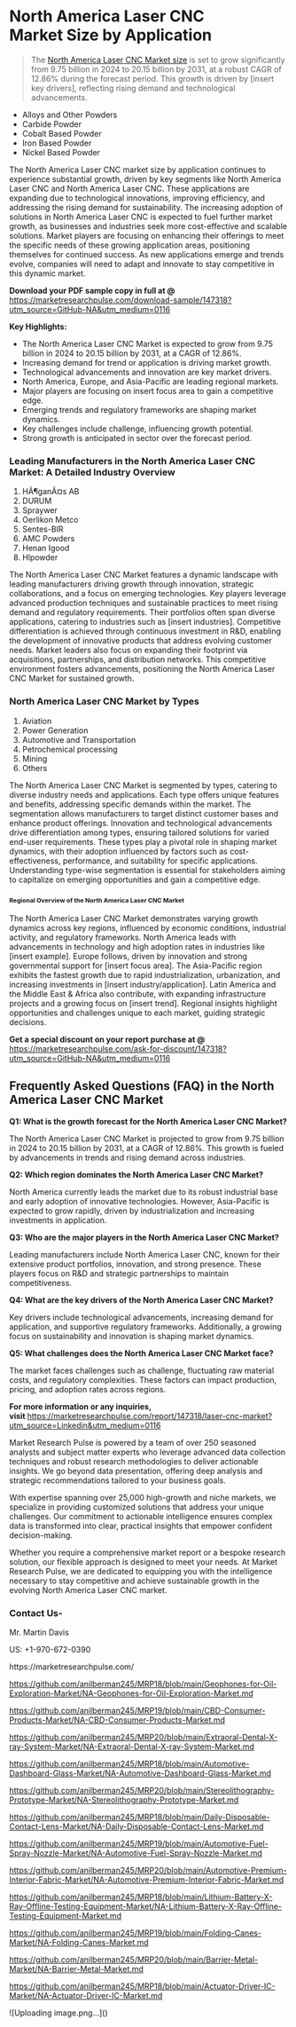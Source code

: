 <h1>North America Laser CNC Market&nbsp;Size by Application</h1><blockquote><p>The <a href="https://marketresearchpulse.com/download-sample/147318?utm_source=GitHub-NA&amp;utm_medium=0116">North America Laser CNC Market size</a> is set to grow significantly from 9.75 billion in 2024 to 20.15 billion by 2031, at a robust CAGR of 12.86% during the forecast period. This growth is driven by [insert key drivers], reflecting rising demand and technological advancements.</p></blockquote><ul><li>Alloys and Other Powders<li> Carbide Powder<li> Cobalt Based Powder<li> Iron Based Powder<li> Nickel Based Powder</li></ul><p>The North America Laser CNC market size by application continues to experience substantial growth, driven by key segments like North America Laser CNC and North America Laser CNC. These applications are expanding due to technological innovations, improving efficiency, and addressing the rising demand for sustainability. The increasing adoption of solutions in North America Laser CNC is expected to fuel further market growth, as businesses and industries seek more cost-effective and scalable solutions. Market players are focusing on enhancing their offerings to meet the specific needs of these growing application areas, positioning themselves for continued success. As new applications emerge and trends evolve, companies will need to adapt and innovate to stay competitive in this dynamic market.</p><p><strong>Download your PDF sample copy in full at @ </strong><a href="https://marketresearchpulse.com/download-sample/147318?utm_source=GitHub-NA&amp;utm_medium=0116">https://marketresearchpulse.com/download-sample/147318?utm_source=GitHub-NA&amp;utm_medium=0116</a></p><p><strong>Key Highlights: </strong></p><ul><li>The North America Laser CNC Market is expected to grow from 9.75 billion in 2024 to 20.15 billion by 2031, at a CAGR of 12.86%.</li><li>Increasing demand for trend or application is driving market growth.</li><li>Technological advancements and innovation are key market drivers.</li><li>North America, Europe, and Asia-Pacific are leading regional markets.</li><li>Major players are focusing on insert focus area to gain a competitive edge.</li><li>Emerging trends and regulatory frameworks are shaping market dynamics.</li><li>Key challenges include challenge, influencing growth potential.</li><li>Strong growth is anticipated in sector over the forecast period.</li></ul><h3>Leading Manufacturers in the North America Laser CNC Market: A Detailed Industry Overview</h3><ol><li>HÃ¶ganÃ¤s AB</li><li>DURUM</li><li>Spraywer</li><li>Oerlikon Metco</li><li>Sentes-BIR</li><li>AMC Powders</li><li>Henan Igood</li><li>Hlpowder</li></ol><div class="flex max-w-full flex-col flex-grow"><div class="min-h-8 text-message flex w-full flex-col items-end gap-2 whitespace-normal break-words [.text-message+&amp;]:mt-5" dir="auto" data-message-author-role="assistant" data-message-id="fd8432e4-4910-450d-b182-61b7bfb0a01f" data-message-model-slug="gpt-4o"><div class="flex w-full flex-col gap-1 empty:hidden first:pt-[3px]"><div class="markdown prose w-full break-words dark:prose-invert light"><p>The North America Laser CNC Market features a dynamic landscape with leading manufacturers driving growth through innovation, strategic collaborations, and a focus on emerging technologies. Key players leverage advanced production techniques and sustainable practices to meet rising demand and regulatory requirements. Their portfolios often span diverse applications, catering to industries such as [insert industries]. Competitive differentiation is achieved through continuous investment in R&amp;D, enabling the development of innovative products that address evolving customer needs. Market leaders also focus on expanding their footprint via acquisitions, partnerships, and distribution networks. This competitive environment fosters advancements, positioning the North America Laser CNC Market for sustained growth.</p></div></div></div></div><h3>North America Laser CNC Market by Types</h3><ol><li>Aviation<li> Power Generation<li> Automotive and Transportation<li> Petrochemical processing<li> Mining<li> Others</li></ol><div class="flex max-w-full flex-col flex-grow"><div class="min-h-8 text-message flex w-full flex-col items-end gap-2 whitespace-normal break-words [.text-message+&amp;]:mt-5" dir="auto" data-message-author-role="assistant" data-message-id="084470be-0bb7-4664-bddf-5156b4f41249" data-message-model-slug="gpt-4o-mini"><div class="flex w-full flex-col gap-1 empty:hidden first:pt-[3px]"><div class="markdown prose w-full break-words dark:prose-invert light"><p>The North America Laser CNC Market is segmented by types, catering to diverse industry needs and applications. Each type offers unique features and benefits, addressing specific demands within the market. The segmentation allows manufacturers to target distinct customer bases and enhance product offerings. Innovation and technological advancements drive differentiation among types, ensuring tailored solutions for varied end-user requirements. These types play a pivotal role in shaping market dynamics, with their adoption influenced by factors such as cost-effectiveness, performance, and suitability for specific applications. Understanding type-wise segmentation is essential for stakeholders aiming to capitalize on emerging opportunities and gain a competitive edge.</p></div></div></div></div><h3><span style="font-size: 11px;">Regional Overview of the North America Laser CNC Market</span></h3><div class="flex max-w-full flex-col flex-grow"><div class="min-h-8 text-message flex w-full flex-col items-end gap-2 whitespace-normal break-words [.text-message+&amp;]:mt-5" dir="auto" data-message-author-role="assistant" data-message-id="e9038762-ce64-4e30-91c9-9bd413514231" data-message-model-slug="gpt-4o-mini"><div class="flex w-full flex-col gap-1 empty:hidden first:pt-[3px]"><div class="markdown prose w-full break-words dark:prose-invert light"><p>The North America Laser CNC Market demonstrates varying growth dynamics across key regions, influenced by economic conditions, industrial activity, and regulatory frameworks. North America leads with advancements in technology and high adoption rates in industries like [insert example]. Europe follows, driven by innovation and strong governmental support for [insert focus area]. The Asia-Pacific region exhibits the fastest growth due to rapid industrialization, urbanization, and increasing investments in [insert industry/application]. Latin America and the Middle East &amp; Africa also contribute, with expanding infrastructure projects and a growing focus on [insert trend]. Regional insights highlight opportunities and challenges unique to each market, guiding strategic decisions.</p></div></div></div></div><p><strong>Get a special discount on your report purchase at @ </strong><a href="https://marketresearchpulse.com/ask-for-discount/147318?utm_source=GitHub-NA&amp;utm_medium=0116">https://marketresearchpulse.com/ask-for-discount/147318?utm_source=GitHub-NA&amp;utm_medium=0116</a></p><h2>Frequently Asked Questions (FAQ) in the North America Laser CNC Market</h2><p><strong>Q1: What is the growth forecast for the North America Laser CNC Market?</strong></p><p>The North America Laser CNC Market is projected to grow from 9.75 billion in 2024 to 20.15 billion by 2031, at a CAGR of 12.86%. This growth is fueled by advancements in trends and rising demand across industries.</p><p><strong>Q2: Which region dominates the North America Laser CNC Market?</strong></p><p>North America currently leads the market due to its robust industrial base and early adoption of innovative technologies. However, Asia-Pacific is expected to grow rapidly, driven by industrialization and increasing investments in application.</p><p><strong>Q3: Who are the major players in the North America Laser CNC Market?</strong></p><p>Leading manufacturers include North America Laser CNC, known for their extensive product portfolios, innovation, and strong presence. These players focus on R&amp;D and strategic partnerships to maintain competitiveness.</p><p><strong>Q4: What are the key drivers of the North America Laser CNC Market?</strong></p><p>Key drivers include technological advancements, increasing demand for application, and supportive regulatory frameworks. Additionally, a growing focus on sustainability and innovation is shaping market dynamics.</p><p><strong>Q5: What challenges does the North America Laser CNC Market face?</strong></p><p>The market faces challenges such as challenge, fluctuating raw material costs, and regulatory complexities. These factors can impact production, pricing, and adoption rates across regions.</p><p><strong>For more information or any inquiries, visit&nbsp;</strong><a href="https://marketresearchpulse.com/report/147318/laser-cnc-market?utm_source=Linkedin&utm_medium=0116">https://marketresearchpulse.com/report/147318/laser-cnc-market?utm_source=Linkedin&utm_medium=0116</a></p><p>Market Research Pulse is powered by a team of over 250 seasoned analysts and subject matter experts who leverage advanced data collection techniques and robust research methodologies to deliver actionable insights. We go beyond data presentation, offering deep analysis and strategic recommendations tailored to your business goals.</p><p>With expertise spanning over 25,000 high-growth and niche markets, we specialize in providing customized solutions that address your unique challenges. Our commitment to actionable intelligence ensures complex data is transformed into clear, practical insights that empower confident decision-making.</p><p>Whether you require a comprehensive market report or a bespoke research solution, our flexible approach is designed to meet your needs. At Market Research Pulse, we are dedicated to equipping you with the intelligence necessary to stay competitive and achieve sustainable growth in the evolving North America Laser CNC market.</p><h3><strong>Contact Us-</strong></h3><p>Mr. Martin Davis</p><p>US: +1-970-672-0390</p><p>https://marketresearchpulse.com/</p><p><a href="https://github.com/anilberman245/MRP18/blob/main/Geophones-for-Oil-Exploration-Market/NA-Geophones-for-Oil-Exploration-Market.md">https://github.com/anilberman245/MRP18/blob/main/Geophones-for-Oil-Exploration-Market/NA-Geophones-for-Oil-Exploration-Market.md</a></p><p><a href="https://github.com/anilberman245/MRP19/blob/main/CBD-Consumer-Products-Market/NA-CBD-Consumer-Products-Market.md">https://github.com/anilberman245/MRP19/blob/main/CBD-Consumer-Products-Market/NA-CBD-Consumer-Products-Market.md</a></p><p><a href="https://github.com/anilberman245/MRP20/blob/main/Extraoral-Dental-X-ray-System-Market/NA-Extraoral-Dental-X-ray-System-Market.md">https://github.com/anilberman245/MRP20/blob/main/Extraoral-Dental-X-ray-System-Market/NA-Extraoral-Dental-X-ray-System-Market.md</a></p><p><a href="https://github.com/anilberman245/MRP18/blob/main/Automotive-Dashboard-Glass-Market/NA-Automotive-Dashboard-Glass-Market.md">https://github.com/anilberman245/MRP18/blob/main/Automotive-Dashboard-Glass-Market/NA-Automotive-Dashboard-Glass-Market.md</a></p><p><a href="https://github.com/anilberman245/MRP20/blob/main/Stereolithography-Prototype-Market/NA-Stereolithography-Prototype-Market.md">https://github.com/anilberman245/MRP20/blob/main/Stereolithography-Prototype-Market/NA-Stereolithography-Prototype-Market.md</a></p><p><a href="https://github.com/anilberman245/MRP18/blob/main/Daily-Disposable-Contact-Lens-Market/NA-Daily-Disposable-Contact-Lens-Market.md">https://github.com/anilberman245/MRP18/blob/main/Daily-Disposable-Contact-Lens-Market/NA-Daily-Disposable-Contact-Lens-Market.md</a></p><p><a href="https://github.com/anilberman245/MRP19/blob/main/Automotive-Fuel-Spray-Nozzle-Market/NA-Automotive-Fuel-Spray-Nozzle-Market.md">https://github.com/anilberman245/MRP19/blob/main/Automotive-Fuel-Spray-Nozzle-Market/NA-Automotive-Fuel-Spray-Nozzle-Market.md</a></p><p><a href="https://github.com/anilberman245/MRP20/blob/main/Automotive-Premium-Interior-Fabric-Market/NA-Automotive-Premium-Interior-Fabric-Market.md">https://github.com/anilberman245/MRP20/blob/main/Automotive-Premium-Interior-Fabric-Market/NA-Automotive-Premium-Interior-Fabric-Market.md</a></p><p><a href="https://github.com/anilberman245/MRP18/blob/main/Lithium-Battery-X-Ray-Offline-Testing-Equipment-Market/NA-Lithium-Battery-X-Ray-Offline-Testing-Equipment-Market.md">https://github.com/anilberman245/MRP18/blob/main/Lithium-Battery-X-Ray-Offline-Testing-Equipment-Market/NA-Lithium-Battery-X-Ray-Offline-Testing-Equipment-Market.md</a></p><p><a href="https://github.com/anilberman245/MRP19/blob/main/Folding-Canes-Market/NA-Folding-Canes-Market.md">https://github.com/anilberman245/MRP19/blob/main/Folding-Canes-Market/NA-Folding-Canes-Market.md</a></p><p><a href="https://github.com/anilberman245/MRP20/blob/main/Barrier-Metal-Market/NA-Barrier-Metal-Market.md">https://github.com/anilberman245/MRP20/blob/main/Barrier-Metal-Market/NA-Barrier-Metal-Market.md</a></p><p><a href="https://github.com/anilberman245/MRP18/blob/main/Actuator-Driver-IC-Market/NA-Actuator-Driver-IC-Market.md">https://github.com/anilberman245/MRP18/blob/main/Actuator-Driver-IC-Market/NA-Actuator-Driver-IC-Market.md</a></p>
![Uploading image.png…]()
